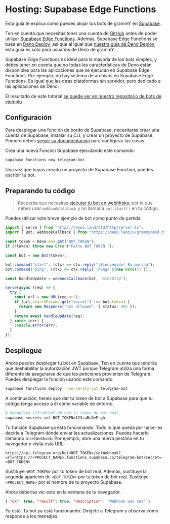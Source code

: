 # Hosting: Supabase Edge Functions

Esta guía te explica cómo puedes alojar tus bots de grammY en [Supabase](https://supabase.com/).

Ten en cuenta que necesitas tener una cuenta de [GitHub](https://github.com) antes de poder utilizar [Supabase Edge Functions](https://supabase.com/docs/guides/functions/quickstart).
Además, Supabase Edge Functions se basa en [Deno Deploy](https://deno.com/deploy), así que al igual que [nuestra guía de Deno Deploy](./deno-deploy.md), esta guía es sólo para usuarios de Deno de grammY.

Supabase Edge Functions es ideal para la mayoría de los bots simples, y debes tener en cuenta que no todas las características de Deno están disponibles para las aplicaciones que se ejecutan en Supabase Edge Functions.
Por ejemplo, no hay sistema de archivos en Supabase Edge Functions.
Es igual que las otras plataformas sin servidor, pero dedicado a las aplicaciones de Deno.

El resultado de este tutorial [se puede ver en nuestro repositorio de bots de ejemplo](https://github.com/grammyjs/examples/tree/main/supabase-edge-functions).

## Configuración

Para desplegar una función de borde de Supabase, necesitarás crear una cuenta de Supabase, instalar su CLI, y crear un proyecto de Supabase.
Primero debes [seguir su documentación](https://supabase.com/docs/guides/functions/quickstart#prerequisites) para configurar las cosas.

Crea una nueva Función Supabase ejecutando este comando:

```sh
supabase functions new telegram-bot
```

Una vez que hayas creado un proyecto de Supabase Function, puedes escribir tu bot.

## Preparando tu código

> Recuerda que necesitas [ejecutar tu bot en webhhoks](../guide/deployment-types.md#cómo-usar-webhooks), por lo que debes usar `webhookCallback` y no llamar a `bot.start()` en tu código.

Puedes utilizar este breve ejemplo de bot como punto de partida.

```ts
import { serve } from "https://deno.land/std/http/server.ts";
import { Bot, webhookCallback } from "https://deno.land/x/grammy/mod.ts";

const token = Deno.env.get("BOT_TOKEN");
if (!token) throw new Error("Falta BOT_TOKEN.");

const bot = new Bot(token);

bot.command("start", (ctx) => ctx.reply("¡Bienvenido! En marcha");
bot.command("ping", (ctx) => ctx.reply(`¡Pong! ${new Date()}`));

const handleUpdate = webhookCallback(bot, "std/http");

serve(async (req) => {
  try {
    const url = new URL(req.url);
    if (url.searchParams.get("secret") !== bot.token) {
      return new Response("not allowed", { status: 405 });
    }
    return await handleUpdate(req);
  } catch (err) {
    console.error(err);
  }
});
```

## Despliegue

Ahora puedes desplegar tu bot en Supabase.
Ten en cuenta que tendrás que deshabilitar la autorización JWT porque Telegram utiliza una forma diferente de asegurarse de que las peticiones provienen de Telegram.
Puedes desplegar la función usando este comando.

```sh
supabase functions deploy --no-verify-jwt telegram-bot
```

A continuación, tienes que dar tu token de bot a Supabase para que tu código tenga acceso a él como variable de entorno.

```sh
# Reemplaza 123:aBcDeF-gh con tu token de bot real.
supabase secrets set BOT_TOKEN=123:aBcDeF-gh
```

Tu función Supabase ya está funcionando.
Todo lo que queda por hacer es decirle a Telegram dónde enviar las actualizaciones.
Puedes hacerlo llamando a `setWebhook`.
Por ejemplo, abre una nueva pestaña en tu navegador y visita esta URL:

```plaintext
https://api.telegram.org/bot<BOT_TOKEN>/setWebhook?url=https://<PROJECT_NAME>.functions.supabase.co/telegram-bot?secret=<BOT_TOKEN>
```

Sustituye `<BOT_TOKEN>` por tu token de bot real.
Además, sustituye la segunda aparición de `<BOT_TOKEN>` por tu token de bot real.
Sustituye `<PROJECT_NAME>` por el nombre de tu proyecto Supabase.

Ahora deberías ver esto en la ventana de tu navegador.

```json
{ "ok": true, "result": true, "description": "Webhook was set" }
```

Ya está.
Tu bot ya está funcionando.
Dirígete a Telegram y observa cómo responde a los mensajes.

